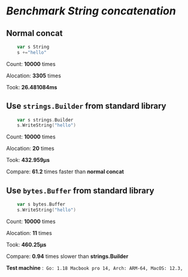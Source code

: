 # *Benchmark String concatenation*

  ## Normal concat
  ```go
      var s String
      s +="hello" 
  ```
  Count: **10000** times

  Alocation: **3305** times

  Took: **26.481084ms**


  ## Use ```strings.Builder``` from standard library
  ```go
      var s strings.Builder
      s.WriteString("hello") 
  ```
  Count: **10000** times

  Alocation: **20** times

  Took: **432.959µs**
  
  Compare: **61.2** times faster than **normal concat**

  ## Use ```bytes.Buffer``` from standard library
  ```go
      var s bytes.Buffer
      s.WriteString("hello") 
  ```
  Count: **10000** times

  Alocation: **11** times

  Took: **460.25µs**

  Compare: **0.94** times slower than **strings.Builder**


  **Test machine** :``  Go: 1.18 Macbook pro 14, Arch: ARM-64, MacOS: 12.3, ``